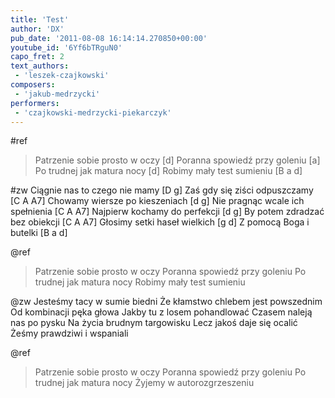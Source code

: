 ```yaml
---
title: 'Test'
author: 'DX'
pub_date: '2011-08-08 16:14:14.270850+00:00'
youtube_id: '6Yf6bTRguN0'
capo_fret: 2
text_authors:
 - 'leszek-czajkowski'
composers:
 - 'jakub-medrzycki'
performers:
 - 'czajkowski-medrzycki-piekarczyk'
---
```


#ref
>Patrzenie sobie prosto w oczy [d]
>Poranna spowiedź przy goleniu [a]
>Po trudnej jak matura nocy [d]
>Robimy mały test sumieniu [B a d]

#zw
Ciągnie nas to czego nie mamy [D g]
Zaś gdy się ziści odpuszczamy [C A A7]
Chowamy wiersze po kieszeniach [d g]
Nie pragnąc wcale ich spełnienia [C A A7]
Najpierw kochamy do perfekcji [d g]
By potem zdradzać bez obiekcji [C A A7]
Głosimy setki haseł wielkich [g d]
Z pomocą Boga i butelki [B a d]

@ref
>Patrzenie sobie prosto w oczy
>Poranna spowiedź przy goleniu
>Po trudnej jak matura nocy
>Robimy mały test sumieniu

@zw
Jesteśmy tacy w sumie biedni
Że kłamstwo chlebem jest powszednim
Od kombinacji pęka głowa
Jakby tu z losem pohandlować
Czasem naleją nas po pysku
Na życia brudnym targowisku
Lecz jakoś daje się ocalić
Żeśmy prawdziwi i wspaniali

@ref
>Patrzenie sobie prosto w oczy
>Poranna spowiedź przy goleniu
>Po trudnej jak matura nocy
>Żyjemy w autorozgrzeszeniu